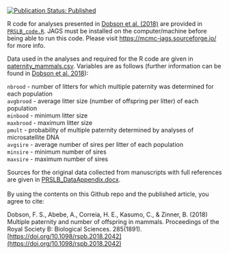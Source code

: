 <!--- Readme for Dobson et al. 2018 in Proceedings: Biological Sciences --->
[![Publication Status: Published](https://img.shields.io/badge/Publication%20Status-Published-success)](https://doi.org/10.1098/rspb.2018.2042)

R code for analyses presented in [Dobson et al. (2018)](https://doi.org/10.1098/rspb.2018.2042) are provided in [`PRSLB_code.R`](PRSLB_code.R).
JAGS must be installed on the computer/machine before being able to run this code. Please visit https://mcmc-jags.sourceforge.io/ for more info.

Data used in the analyses and required for the R code are given in [paternity_mammals.csv](paternity_mammals.csv).
Variables are as follows (further information can be found in [Dobson et al. 2018](https://doi.org/10.1098/rspb.2018.2042)):  

`nbrood` - number of litters for which multiple paternity was determined for each population  
`avgbrood` - average litter size (number of offspring per litter) of each population  
`minbood` - minimum litter size  
`maxbrood` - maximum litter size  
`pmult` - probability of multiple paternity determined by analyses of microsatellite DNA  
`avgsire` - average number of sires per litter of each population  
`minsire` - minimum number of sires  
`maxsire` - maximum number of sires  

Sources for the original data collected from manuscripts with full references are given in [PRSLB_DataAppendix.docx](PRSLB_DataAppendix.docx).
\
\
By using the contents on this Github repo and the published article, you agree to cite:  

Dobson, F. S., Abebe, A., Correia, H. E., Kasumo, C., & Zinner, B. (2018) Multiple paternity and number of offspring in mammals. Proceedings of the Royal Society B: Biological Sciences. 285(1891).[https://doi.org/10.1098/rspb.2018.2042](https://doi.org/10.1098/rspb.2018.2042)
